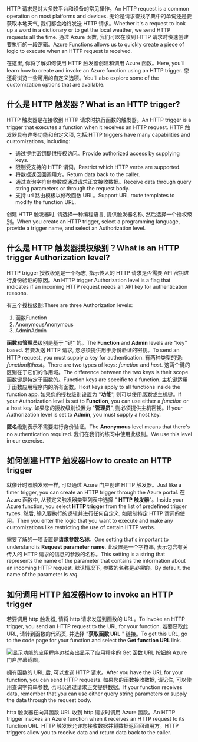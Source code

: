 <span data-ttu-id="54211-101">HTTP 请求是对大多数平台和设备的常见操作。</span><span class="sxs-lookup"><span data-stu-id="54211-101">An HTTP request is a common operation on most platforms and devices.</span></span> <span data-ttu-id="54211-102">无论是请求查找字典中的单词还是要获取本地天气, 我们都会始终发送 HTTP 请求。</span><span class="sxs-lookup"><span data-stu-id="54211-102">Whether it's a request to look up a word in a dictionary or to get the local weather, we send HTTP requests all the time.</span></span> <span data-ttu-id="54211-103">通过 Azure 函数, 我们可以在收到 HTTP 请求时快速创建要执行的一段逻辑。</span><span class="sxs-lookup"><span data-stu-id="54211-103">Azure Functions allows us to quickly create a piece of logic to execute when an HTTP request is received.</span></span>

<span data-ttu-id="54211-104">在这里, 你将了解如何使用 HTTP 触发器创建和调用 Azure 函数。</span><span class="sxs-lookup"><span data-stu-id="54211-104">Here, you'll learn how to create and invoke an Azure function using an HTTP trigger.</span></span> <span data-ttu-id="54211-105">您还将浏览一些可用的自定义选项。</span><span class="sxs-lookup"><span data-stu-id="54211-105">You'll also explore some of the customization options that are available.</span></span>

## <a name="what-is-an-http-trigger"></a><span data-ttu-id="54211-106">什么是 HTTP 触发器？</span><span class="sxs-lookup"><span data-stu-id="54211-106">What is an HTTP trigger?</span></span>

<span data-ttu-id="54211-107">HTTP 触发器是在接收到 HTTP 请求时执行函数的触发器。</span><span class="sxs-lookup"><span data-stu-id="54211-107">An HTTP trigger is a trigger that executes a function when it receives an HTTP request.</span></span> <span data-ttu-id="54211-108">HTTP 触发器具有许多功能和自定义项, 包括:</span><span class="sxs-lookup"><span data-stu-id="54211-108">HTTP triggers have many capabilities and customizations, including:</span></span>

- <span data-ttu-id="54211-109">通过提供密钥提供授权访问。</span><span class="sxs-lookup"><span data-stu-id="54211-109">Provide authorized access by supplying keys.</span></span>
- <span data-ttu-id="54211-110">限制受支持的 HTTP 谓词。</span><span class="sxs-lookup"><span data-stu-id="54211-110">Restrict which HTTP verbs are supported.</span></span>
- <span data-ttu-id="54211-111">将数据返回回调用方。</span><span class="sxs-lookup"><span data-stu-id="54211-111">Return data back to the caller.</span></span>
- <span data-ttu-id="54211-112">通过查询字符串参数或通过请求正文接收数据。</span><span class="sxs-lookup"><span data-stu-id="54211-112">Receive data through query string parameters or through the request body.</span></span>
- <span data-ttu-id="54211-113">支持 url 路由模板以修改函数 URL。</span><span class="sxs-lookup"><span data-stu-id="54211-113">Support URL route templates to modify the function URL.</span></span>

<span data-ttu-id="54211-114">创建 HTTP 触发器时, 请选择一种编程语言, 提供触发器名称, 然后选择一个授权级别。</span><span class="sxs-lookup"><span data-stu-id="54211-114">When you create an HTTP trigger, select a programming language, provide a trigger name, and select an Authorization level.</span></span>

## <a name="what-is-an-http-trigger-authorization-level"></a><span data-ttu-id="54211-115">什么是 HTTP 触发器授权级别？</span><span class="sxs-lookup"><span data-stu-id="54211-115">What is an HTTP trigger Authorization level?</span></span>

<span data-ttu-id="54211-116">HTTP trigger 授权级别是一个标志, 指示传入的 HTTP 请求是否需要 API 密钥进行身份验证的原因。</span><span class="sxs-lookup"><span data-stu-id="54211-116">An HTTP trigger Authorization level is a flag that indicates if an incoming HTTP request needs an API key for authentication reasons.</span></span>

<span data-ttu-id="54211-117">有三个授权级别:</span><span class="sxs-lookup"><span data-stu-id="54211-117">There are three Authorization levels:</span></span>

1. <span data-ttu-id="54211-118">函数</span><span class="sxs-lookup"><span data-stu-id="54211-118">Function</span></span>
2. <span data-ttu-id="54211-119">Anonymous</span><span class="sxs-lookup"><span data-stu-id="54211-119">Anonymous</span></span>
3. <span data-ttu-id="54211-120">Admin</span><span class="sxs-lookup"><span data-stu-id="54211-120">Admin</span></span>

<span data-ttu-id="54211-121">**函数**和**管理员**级别是基于 "键" 的。</span><span class="sxs-lookup"><span data-stu-id="54211-121">The **Function** and **Admin** levels are "key" based.</span></span> <span data-ttu-id="54211-122">若要发送 HTTP 请求, 您必须提供用于身份验证的密钥。</span><span class="sxs-lookup"><span data-stu-id="54211-122">To send an HTTP request, you must supply a key for authentication.</span></span> <span data-ttu-id="54211-123">有两种类型的键: *function*和*host*。</span><span class="sxs-lookup"><span data-stu-id="54211-123">There are two types of keys: *function* and *host*.</span></span> <span data-ttu-id="54211-124">这两个键的区别在于它们的作用域。</span><span class="sxs-lookup"><span data-stu-id="54211-124">The difference between the two keys is their scope.</span></span> <span data-ttu-id="54211-125">函数键是特定于函数的。</span><span class="sxs-lookup"><span data-stu-id="54211-125">Function keys are specific to a function.</span></span> <span data-ttu-id="54211-126">主机键适用于函数应用程序内的所有函数。</span><span class="sxs-lookup"><span data-stu-id="54211-126">Host keys apply to all functions inside the function app.</span></span> <span data-ttu-id="54211-127">如果您的授权级别设置为 "**功能**", 则可以使用*函数*或主机键。</span><span class="sxs-lookup"><span data-stu-id="54211-127">If your Authorization level is set to **Function**, you can use either a *function* or a host key.</span></span> <span data-ttu-id="54211-128">如果您的授权级别设置为 "**管理员**", 则必须提供主机密钥。</span><span class="sxs-lookup"><span data-stu-id="54211-128">If your Authorization level is set to **Admin**, you must supply a host key.</span></span>

<span data-ttu-id="54211-129">**匿名**级别表示不需要进行身份验证。</span><span class="sxs-lookup"><span data-stu-id="54211-129">The **Anonymous** level means that there's no authentication required.</span></span> <span data-ttu-id="54211-130">我们在我们的练习中使用此级别。</span><span class="sxs-lookup"><span data-stu-id="54211-130">We use this level in our exercise.</span></span>

## <a name="how-to-create-an-http-trigger"></a><span data-ttu-id="54211-131">如何创建 HTTP 触发器</span><span class="sxs-lookup"><span data-stu-id="54211-131">How to create an HTTP trigger</span></span>

<span data-ttu-id="54211-132">就像计时器触发器一样, 可以通过 Azure 门户创建 HTTP 触发器。</span><span class="sxs-lookup"><span data-stu-id="54211-132">Just like a timer trigger, you can create an HTTP trigger through the Azure portal.</span></span> <span data-ttu-id="54211-133">在 Azure 函数中, 从预定义触发器类型列表中选择 " **HTTP 触发器**"。</span><span class="sxs-lookup"><span data-stu-id="54211-133">Inside your Azure function, you select **HTTP trigger** from the list of predefined trigger types.</span></span> <span data-ttu-id="54211-134">然后, 输入要执行的逻辑并进行任何自定义, 如限制特定 HTTP 谓词的使用。</span><span class="sxs-lookup"><span data-stu-id="54211-134">Then you enter the logic that you want to execute and make any customizations like restricting the use of certain HTTP verbs.</span></span>

<span data-ttu-id="54211-135">需要了解的一项设置是**请求参数名称**。</span><span class="sxs-lookup"><span data-stu-id="54211-135">One setting that's important to understand is **Request parameter name**.</span></span> <span data-ttu-id="54211-136">此设置是一个字符串, 表示包含有关传入的 HTTP 请求的信息的参数的名称。</span><span class="sxs-lookup"><span data-stu-id="54211-136">This setting is a string that represents the name of the parameter that contains the information about an incoming HTTP request.</span></span> <span data-ttu-id="54211-137">默认情况下, 参数的名称是*必需*的。</span><span class="sxs-lookup"><span data-stu-id="54211-137">By default, the name of the parameter is *req*.</span></span>

## <a name="how-to-invoke-an-http-trigger"></a><span data-ttu-id="54211-138">如何调用 HTTP 触发器</span><span class="sxs-lookup"><span data-stu-id="54211-138">How to invoke an HTTP trigger</span></span>

<span data-ttu-id="54211-139">若要调用 http 触发器, 请将 http 请求发送到函数的 URL。</span><span class="sxs-lookup"><span data-stu-id="54211-139">To invoke an HTTP trigger, you send an HTTP request to the URL for your function.</span></span> <span data-ttu-id="54211-140">若要获取此 URL, 请转到函数的代码页, 并选择 "**获取函数 URL** " 链接。</span><span class="sxs-lookup"><span data-stu-id="54211-140">To get this URL, go to the code page for your function and select the **Get function URL** link.</span></span>

![显示功能的应用程序边栏突出显示了应用程序的 Get 函数 URL 按钮的 Azure 门户屏幕截图。](../media/5-function-url.png)

<span data-ttu-id="54211-142">拥有函数的 URL 后, 可以发送 HTTP 请求。</span><span class="sxs-lookup"><span data-stu-id="54211-142">After you have the URL for your function, you can send HTTP requests.</span></span> <span data-ttu-id="54211-143">如果您的函数接收数据, 请记住, 可以使用查询字符串参数, 也可以通过请求正文提供数据。</span><span class="sxs-lookup"><span data-stu-id="54211-143">If your function receives data, remember that you can use either query string parameters or supply the data through the request body.</span></span>

<span data-ttu-id="54211-144">http 触发器在向其函数 URL 收到 http 请求时调用 Azure 函数。</span><span class="sxs-lookup"><span data-stu-id="54211-144">An HTTP trigger invokes an Azure function when it receives an HTTP request to its function URL.</span></span> <span data-ttu-id="54211-145">HTTP 触发器允许您接收数据并将数据返回回调用方。</span><span class="sxs-lookup"><span data-stu-id="54211-145">HTTP triggers allow you to receive data and return data back to the caller.</span></span>